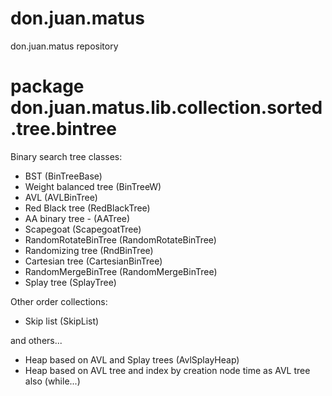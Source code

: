 # don.juan.matus
don.juan.matus repository

# package don.juan.matus.lib.collection.sorted.tree.bintree

Binary search tree classes:

  - BST (BinTreeBase)
  - Weight balanced tree (BinTreeW)
  - AVL (AVLBinTree)
  - Red Black tree (RedBlackTree)
  - AA binary tree - (AATree)
  - Scapegoat (ScapegoatTree)
  - RandomRotateBinTree (RandomRotateBinTree)
  - Randomizing tree (RndBinTree)
  - Cartesian tree (CartesianBinTree)
  - RandomMergeBinTree (RandomMergeBinTree)
  - Splay tree (SplayTree)
  
Other order collections:

   - Skip list (SkipList)  

and others...

   - Heap based on AVL and Splay trees (AvlSplayHeap)
   - Heap based on AVL tree and index by creation node time as AVL tree also (while...)
